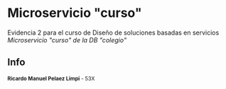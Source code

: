# Microservicio "curso"
Evidencia 2 para el curso de Diseño de soluciones basadas en servicios
_Microservicio "curso" de la DB "colegio"_

## Info
<small>**Ricardo Manuel Pelaez Limpi** - 53X</small>
